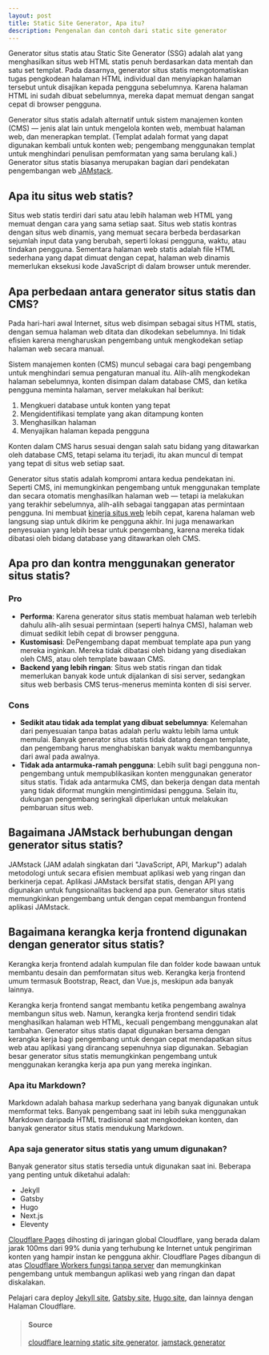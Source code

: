 ```yaml
---
layout: post
title: Static Site Generator, Apa itu?
description: Pengenalan dan contoh dari static site generator
---
```


Generator situs statis atau Static Site Generator (SSG) adalah alat yang menghasilkan situs web HTML statis penuh berdasarkan data mentah dan satu set templat. Pada dasarnya, generator situs statis mengotomatiskan tugas pengkodean halaman HTML individual dan menyiapkan halaman tersebut untuk disajikan kepada pengguna sebelumnya. Karena halaman HTML ini sudah dibuat sebelumnya, mereka dapat memuat dengan sangat cepat di browser pengguna.

Generator situs statis adalah alternatif untuk sistem manajemen konten (CMS) — jenis alat lain untuk mengelola konten web, membuat halaman web, dan menerapkan templat. (Templat adalah format yang dapat digunakan kembali untuk konten web; pengembang menggunakan templat untuk menghindari penulisan pemformatan yang sama berulang kali.) Generator situs statis biasanya merupakan bagian dari pendekatan pengembangan web [JAMstack](https://www.cloudflare.com/learning/performance/what-is-jamstack/).

## Apa itu situs web statis?
Situs web statis terdiri dari satu atau lebih halaman web HTML yang memuat dengan cara yang sama setiap saat. Situs web statis kontras dengan situs web dinamis, yang memuat secara berbeda berdasarkan sejumlah input data yang berubah, seperti lokasi pengguna, waktu, atau tindakan pengguna. Sementara halaman web statis adalah file HTML sederhana yang dapat dimuat dengan cepat, halaman web dinamis memerlukan eksekusi kode JavaScript di dalam browser untuk merender.

## Apa perbedaan antara generator situs statis dan CMS?
Pada hari-hari awal Internet, situs web disimpan sebagai situs HTML statis, dengan semua halaman web ditata dan dikodekan sebelumnya. Ini tidak efisien karena mengharuskan pengembang untuk mengkodekan setiap halaman web secara manual.

Sistem manajemen konten (CMS) muncul sebagai cara bagi pengembang untuk menghindari semua pengaturan manual itu. Alih-alih mengkodekan halaman sebelumnya, konten disimpan dalam database CMS, dan ketika pengguna meminta halaman, server melakukan hal berikut:

1. Mengkueri database untuk konten yang tepat
2. Mengidentifikasi template yang akan ditampung konten
3. Menghasilkan halaman
4. Menyajikan halaman kepada pengguna

Konten dalam CMS harus sesuai dengan salah satu bidang yang ditawarkan oleh database CMS, tetapi selama itu terjadi, itu akan muncul di tempat yang tepat di situs web setiap saat.

Generator situs statis adalah kompromi antara kedua pendekatan ini. Seperti CMS, ini memungkinkan pengembang untuk menggunakan template dan secara otomatis menghasilkan halaman web — tetapi ia melakukan yang terakhir sebelumnya, alih-alih sebagai tanggapan atas permintaan pengguna. Ini membuat [kinerja situs web](https://www.cloudflare.com/learning/performance/why-site-speed-matters/) lebih cepat, karena halaman web langsung siap untuk dikirim ke pengguna akhir. Ini juga menawarkan penyesuaian yang lebih besar untuk pengembang, karena mereka tidak dibatasi oleh bidang database yang ditawarkan oleh CMS.

## Apa pro dan kontra menggunakan generator situs statis?
### **Pro**
* **Performa**: Karena generator situs statis membuat halaman web terlebih dahulu alih-alih sesuai permintaan (seperti halnya CMS), halaman web dimuat sedikit lebih cepat di browser pengguna.
* **Kustomisasi**: DePengembang dapat membuat template apa pun yang mereka inginkan. Mereka tidak dibatasi oleh bidang yang disediakan oleh CMS, atau oleh template bawaan CMS.
* **Backend yang lebih ringan**: Situs web statis ringan dan tidak memerlukan banyak kode untuk dijalankan di sisi server, sedangkan situs web berbasis CMS terus-menerus meminta konten di sisi server.

### **Cons**
* **Sedikit atau tidak ada templat yang dibuat sebelumnya**: Kelemahan dari penyesuaian tanpa batas adalah perlu waktu lebih lama untuk memulai. Banyak generator situs statis tidak datang dengan template, dan pengembang harus menghabiskan banyak waktu membangunnya dari awal pada awalnya.
* **Tidak ada antarmuka-ramah pengguna**: Lebih sulit bagi pengguna non-pengembang untuk mempublikasikan konten menggunakan generator situs statis. Tidak ada antarmuka CMS, dan bekerja dengan data mentah yang tidak diformat mungkin mengintimidasi pengguna. Selain itu, dukungan pengembang seringkali diperlukan untuk melakukan pembaruan situs web.


## Bagaimana JAMstack berhubungan dengan generator situs statis?
JAMstack (JAM adalah singkatan dari "JavaScript, API, Markup") adalah metodologi untuk secara efisien membuat aplikasi web yang ringan dan berkinerja cepat. Aplikasi JAMstack bersifat statis, dengan API yang digunakan untuk fungsionalitas backend apa pun. Generator situs statis memungkinkan pengembang untuk dengan cepat membangun frontend aplikasi JAMstack.

## Bagaimana kerangka kerja frontend digunakan dengan generator situs statis?
Kerangka kerja frontend adalah kumpulan file dan folder kode bawaan untuk membantu desain dan pemformatan situs web. Kerangka kerja frontend umum termasuk Bootstrap, React, dan Vue.js, meskipun ada banyak lainnya.

Kerangka kerja frontend sangat membantu ketika pengembang awalnya membangun situs web. Namun, kerangka kerja frontend sendiri tidak menghasilkan halaman web HTML, kecuali pengembang menggunakan alat tambahan. Generator situs statis dapat digunakan bersama dengan kerangka kerja bagi pengembang untuk dengan cepat mendapatkan situs web atau aplikasi yang dirancang sepenuhnya siap digunakan. Sebagian besar generator situs statis memungkinkan pengembang untuk menggunakan kerangka kerja apa pun yang mereka inginkan.

### Apa itu Markdown?
Markdown adalah bahasa markup sederhana yang banyak digunakan untuk memformat teks. Banyak pengembang saat ini lebih suka menggunakan Markdown daripada HTML tradisional saat mengkodekan konten, dan banyak generator situs statis mendukung Markdown.

### Apa saja generator situs statis yang umum digunakan?
Banyak generator situs statis tersedia untuk digunakan saat ini. Beberapa yang penting untuk diketahui adalah:

* Jekyll
* Gatsby
* Hugo
* Next.js
* Eleventy

[Cloudflare Pages](https://pages.cloudflare.com/) dihosting di jaringan global Cloudflare, yang berada dalam jarak 100ms dari 99% dunia yang terhubung ke Internet untuk pengiriman konten yang hampir instan ke pengguna akhir. Cloudflare Pages dibangun di atas [Cloudflare Workers fungsi tanpa server](https://workers.cloudflare.com/) dan memungkinkan pengembang untuk membangun aplikasi web yang ringan dan dapat diskalakan.

Pelajari cara deploy [Jekyll site](https://developers.cloudflare.com/pages/how-to/deploy-a-jekyll-site), [Gatsby site](https://developers.cloudflare.com/pages/how-to/deploy-a-gatsby-site), [Hugo site](https://developers.cloudflare.com/pages/how-to/deploy-a-hugo-site), dan lainnya dengan Halaman Cloudflare.


>#### Source
>[cloudflare learning static site generator](https://www.cloudflare.com/learning/performance/static-site-generator/), [jamstack generator](https://jamstack.org/generators/)

